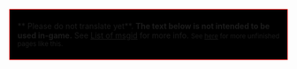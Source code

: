 <div style="border:1px solid red; background-color:black; padding: 0.5em 1em 0.5em 1em;">

** Please do not translate yet**.
**The text below is not intended to be used in-game.** See [List of
msgid](List_of_msgid "wikilink") for more info.
<small>See
[here](Special:Whatlinkshere/Template:Notranslate2 "wikilink") for more
unfinished pages like this.</small>

</div>
